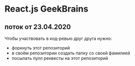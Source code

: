 # React.js GeekBrains

## поток от 23.04.2020

Чтобы участвовать в код-ревью друг друга нужно:

* форкнуть этот репозиторий
* в своём репозитории создать папку со своей фамилией
* посылать пулл реквесты на этот репозиторий   
